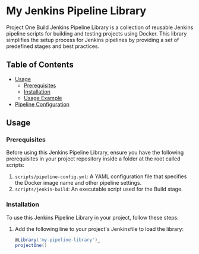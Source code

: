 # My Jenkins Pipeline Library

Project One Build Jenkins Pipeline Library is a collection of reusable Jenkins pipeline scripts for building and testing projects using Docker. This library simplifies the setup process for Jenkins pipelines by providing a set of predefined stages and best practices.

## Table of Contents

- [Usage](#usage)
  - [Prerequisites](#prerequisites)
  - [Installation](#installation)
  - [Usage Example](#usage-example)
- [Pipeline Configuration](#pipeline-configuration)


## Usage

### Prerequisites

Before using this Jenkins Pipeline Library, ensure you have the following prerequisites in your project repository inside a folder at the root called scripts:

1. `scripts/pipeline-config.yml`: A YAML configuration file that specifies the Docker image name and other pipeline settings.
2. `scripts/jenkin-build`: An executable script used for the Build stage.

### Installation

To use this Jenkins Pipeline Library in your project, follow these steps:

1. Add the following line to your project's Jenkinsfile to load the library:

   ```groovy
   @Library('my-pipeline-library')_
   projectOne()
    ```
